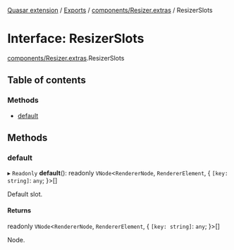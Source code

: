 [Quasar extension](../index.md) / [Exports](../modules.md) / [components/Resizer.extras](../modules/components_Resizer_extras.md) / ResizerSlots

# Interface: ResizerSlots

[components/Resizer.extras](../modules/components_Resizer_extras.md).ResizerSlots

## Table of contents

### Methods

- [default](components_Resizer_extras.ResizerSlots.md#default)

## Methods

### default

▸ `Readonly` **default**(): readonly `VNode`<`RendererNode`, `RendererElement`, { `[key: string]`: `any`;  }\>[]

Default slot.

#### Returns

readonly `VNode`<`RendererNode`, `RendererElement`, { `[key: string]`: `any`;  }\>[]

Node.

